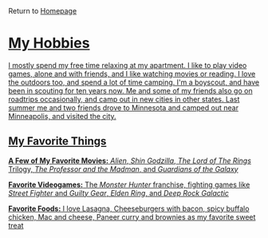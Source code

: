 <link rel="stylesheet" href="mystyle.css">
Return to <a href= "https://github.com/BDBluhm/INFOTC-1000-Midterm/blob/main/README.md"> Homepage

# My Hobbies
I mostly spend my free time relaxing at my apartment. I like to play video games, alone and with friends, and I like watching movies or reading. I love the outdoors too, and spend a lot of time camping. I'm a boyscout, and have been in scouting for ten years now. Me and some of my friends also go on roadtrips occasionally, and camp out in new cities in other states. Last summer me and two friends drove to Minnesota and camped out near Minneapolis, and visited the city.

## My Favorite Things
**A Few of My Favorite Movies:**
*Alien*, *Shin Godzilla*, *The Lord of The Rings* Trilogy, *The Professor and the Madman*, and *Guardians of the Galaxy*

**Favorite Videogames:**
The *Monster Hunter* franchise, fighting games like *Street Fighter* and *Guilty Gear*, *Elden Ring*, and *Deep Rock Galactic*

**Favorite Foods:**
I love Lasagna, Cheeseburgers with bacon, spicy buffalo chicken, Mac and cheese, Paneer curry and brownies as my favorite sweet treat
